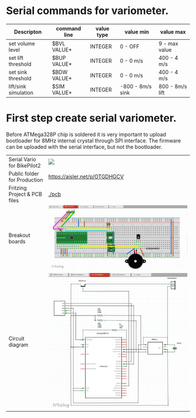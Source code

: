 # Serial commands for variometer.
| Descripton            | command line   | value type |  value min             | value max        |
|-----------------------|----------------|------------|------------------------|------------------|
| set volume level      | $BVL VALUE*    |  INTEGER   |      0 - OFF           |   9 - max value  |
| set lift threshold    | $BUP VALUE*    |  INTEGER   |      0 - 0 m/s         | 400 - 4 m/s      |
| set sink threshold    | $BDW VALUE*    |  INTEGER   |      0 - 0 m/s         | 400 - 4 m/s      |
| lift/sink simulation  | $SIM VALUE*    |  INTEGER   |   -800 - 8m/s sink     | 800 - 8m/s lift  |

# First step create serial variometer.

Before ATMega328P chip is soldered it is very important to upload bootloader for 8MHz internal crystal through SPI interface.
The firmware can be uploaded with the serial interface, but not the bootloader.

|                             |                                               |
|-----------------------------|-----------------------------------------------|
|Serial Vario for BikePilot2  |<img src="../image/PCB.png">                   |
|Public folder for Production |https://aisler.net/p/OTGDHGCV                  |
|Fritzing Project & PCB files |[./pcb](./pcb)                                 |
|Breakout boards              |<img src="../image/Buzzer2_BrandBoards.png">   |
|Circuit diagram              |<img src="../image/Buzzer2_CircuitDiagram.png">|
